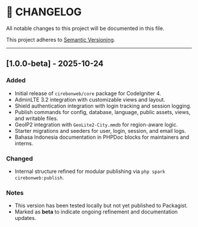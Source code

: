 # 📜 CHANGELOG

All notable changes to this project will be documented in this file.

This project adheres to [Semantic Versioning](https://semver.org).

---

## [1.0.0-beta] - 2025-10-24
### Added
- Initial release of `cirebonweb/core` package for CodeIgniter 4.
- AdminLTE 3.2 integration with customizable views and layout.
- Shield authentication integration with login tracking and session logging.
- Publish commands for config, database, language, public assets, views, and writable files.
- GeoIP2 integration with `GeoLite2-City.mmdb` for region-aware logic.
- Starter migrations and seeders for user, login, session, and email logs.
- Bahasa Indonesia documentation in PHPDoc blocks for maintainers and interns.

### Changed
- Internal structure refined for modular publishing via `php spark cirebonweb:publish`.

### Notes
- This version has been tested locally but not yet published to Packagist.
- Marked as **beta** to indicate ongoing refinement and documentation updates.